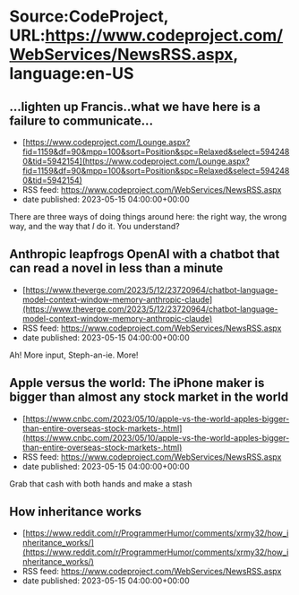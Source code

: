 # Source:CodeProject, URL:https://www.codeproject.com/WebServices/NewsRSS.aspx, language:en-US

## ...lighten up Francis..what we have here is a failure to communicate...
 - [https://www.codeproject.com/Lounge.aspx?fid=1159&df=90&mpp=100&sort=Position&spc=Relaxed&select=5942480&tid=5942154](https://www.codeproject.com/Lounge.aspx?fid=1159&df=90&mpp=100&sort=Position&spc=Relaxed&select=5942480&tid=5942154)
 - RSS feed: https://www.codeproject.com/WebServices/NewsRSS.aspx
 - date published: 2023-05-15 04:00:00+00:00

There are three ways of doing things around here: the right way, the wrong way, and the way that *I* do it. You understand?

## Anthropic leapfrogs OpenAI with a chatbot that can read a novel in less than a minute
 - [https://www.theverge.com/2023/5/12/23720964/chatbot-language-model-context-window-memory-anthropic-claude](https://www.theverge.com/2023/5/12/23720964/chatbot-language-model-context-window-memory-anthropic-claude)
 - RSS feed: https://www.codeproject.com/WebServices/NewsRSS.aspx
 - date published: 2023-05-15 04:00:00+00:00

Ah! More input, Steph-an-ie. More!

## Apple versus the world: The iPhone maker is bigger than almost any stock market in the world
 - [https://www.cnbc.com/2023/05/10/apple-vs-the-world-apples-bigger-than-entire-overseas-stock-markets-.html](https://www.cnbc.com/2023/05/10/apple-vs-the-world-apples-bigger-than-entire-overseas-stock-markets-.html)
 - RSS feed: https://www.codeproject.com/WebServices/NewsRSS.aspx
 - date published: 2023-05-15 04:00:00+00:00

Grab that cash with both hands and make a stash

## How inheritance works
 - [https://www.reddit.com/r/ProgrammerHumor/comments/xrmy32/how_inheritance_works/](https://www.reddit.com/r/ProgrammerHumor/comments/xrmy32/how_inheritance_works/)
 - RSS feed: https://www.codeproject.com/WebServices/NewsRSS.aspx
 - date published: 2023-05-15 04:00:00+00:00



